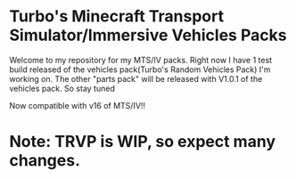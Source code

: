 # Turbo's Minecraft Transport Simulator/Immersive Vehicles Packs
Welcome to my repository for my MTS/IV packs. Right now I have 1 test build released of the vehicles pack(Turbo's Random Vehicles Pack) I'm working on. The other "parts pack" will be released with V1.0.1 of the vehicles pack. So stay tuned

Now compatible with v16 of MTS/IV!!

# Note: TRVP is WIP, so expect many changes.
